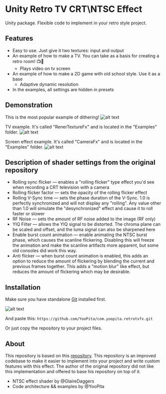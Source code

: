 # Unity Retro TV CRT\NTSC Effect

Unity package. Flexible code to implement in your retro style project.

## Features

- Easy to use. Just give it two textures: input and output
- An example of how to make a TV. You can take as a basis for creating a retro room! 📺💖
	- Plays video on tv screen
- An example of how to make a 2D game with old school style. Use it as a base
	- Adaptive dynamic resolution
- In the examples, all settings are hidden in presets

## Demonstration

This is the most popular example of dithering!
![alt text](https://github.com/YooPita/com.yoopita.retrotvfx/blob/main/DemoImages/md_sonic_demo.png)

TV example. It's called "RenerTextureFx" and is located in the "Examples" folder.
![alt text](https://github.com/YooPita/com.yoopita.retrotvfx/blob/main/DemoImages/tv_demo.png)

Screen effect example. It's called "CameraFx" and is located in the "Examples" folder.
![alt text](https://github.com/YooPita/com.yoopita.retrotvfx/blob/main/DemoImages/tv_fx_2d_widescreen_demo.png)

## Description of shader settings from the original repository

- Rolling sync flicker — enables a "rolling flicker" type effect you'd see when recording a CRT television with a camera
- Rolling flicker factor — sets the opacity of the rolling flicker effect
- Rolling V-Sync time — sets the phase duration of the V-Sync. 1.0 is perfectly synchronized and will not display any "rolling". Any value other than 1.0 will simulate the "desynchronized" effect
and cause it to roll faster or slower
- RF Noise — sets the amount of RF noise added to the image (RF only)
- YIQ Filter — allows the YIQ signal to be distorted. The chroma plane can be scaled and offset, and the luma signal can also be sharpened here
- Enable burst count animation — enable animating the NTSC burst phase, which causes the scanline flickering. Disabling this will freeze the animation and make the scanline artifacts more apparent, but some
old consoles did work this way.
- Anti flicker — when burst count animation is enabled, this adds an option to reduce the amount of flickering by blending the current and previous frames together. This adds a "motion blur" like effect, but reduces the amount of flickering which may be desirable.

## Installation

Make sure you have standalone [Git](https://git-scm.com/downloads) installed first.

![alt text](https://github.com/YooPita/com.yoopita.retrotvfx/blob/main/DemoImages/installation.png)

And paste this: `https://github.com/YooPita/com.yoopita.retrotvfx.git`

Or just copy the repository to your project files.

## About

This repository is based on this [repository](https://github.com/GlaireDaggers/RetroTVFX). This repository is an improved codebase to make it easier to implement into your project and write custom features with this effect. The author of the original repository did not like this implementation and offered to base his repository on top of it.

- NTSC effect shader by @GlaireDaggers
- Code architecture && examples by @YooPita
